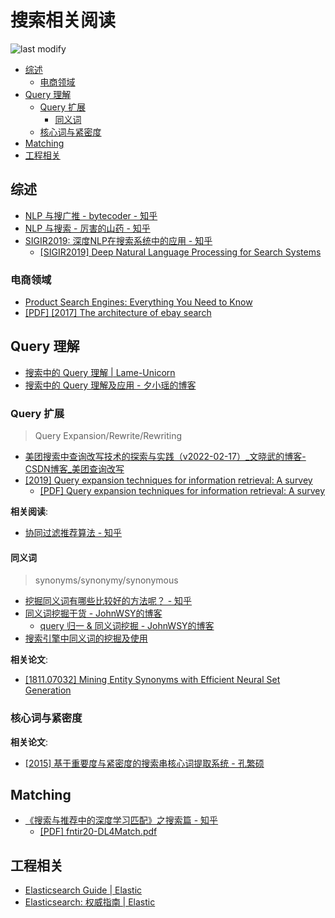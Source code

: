 搜索相关阅读
===
<!--START_SECTION:badge-->

![last modify](https://img.shields.io/static/v1?label=last%20modify&message=2022-12-12%2023%3A55%3A28&color=yellowgreen&style=flat-square)

<!--END_SECTION:badge-->
<!--info
top: false
hidden: false
-->

<!-- TOC -->
- [综述](#综述)
    - [电商领域](#电商领域)
- [Query 理解](#query-理解)
    - [Query 扩展](#query-扩展)
        - [同义词](#同义词)
    - [核心词与紧密度](#核心词与紧密度)
- [Matching](#matching)
- [工程相关](#工程相关)
<!-- TOC -->

## 综述
- [NLP 与搜广推 - bytecoder - 知乎](https://www.zhihu.com/question/450932537/answer/2158121844)
- [NLP 与搜索 - 厉害的山药 - 知乎](https://www.zhihu.com/question/450932537/answer/2235901305)
- [SIGIR2019: 深度NLP在搜索系统中的应用 - 知乎](https://zhuanlan.zhihu.com/p/75572444)
    - [[SIGIR2019] Deep Natural Language Processing for Search Systems](https://www.slideshare.net/WeiweiGuo2/deep-natural-language-processing-for-search-systems-sigir-2019-tutorial?from_action=save)

### 电商领域
- [Product Search Engines: Everything You Need to Know](https://stamped.io/resources/product-search-engines-ecommerce)
- [[PDF] [2017] The architecture of ebay search](http://www.cs.otago.ac.nz/homepages/andrew/papers/2017-8.pdf)

## Query 理解
- [搜索中的 Query 理解 | Lame-Unicorn](http://www.lameunicorn.cn/2022/02/26/%E6%90%9C%E7%B4%A2%E4%B8%AD%E7%9A%84Query%E5%88%86%E6%9E%90/)
- [搜索中的 Query 理解及应用 - 夕小瑶的博客](https://blog.csdn.net/xixiaoyaoww/article/details/106205415)

### Query 扩展
> Query Expansion/Rewrite/Rewriting
- [美团搜索中查询改写技术的探索与实践（v2022-02-17）_文晓武的博客-CSDN博客_美团查询改写](https://wenxiaowu.blog.csdn.net/article/details/123911946)
- [[2019] Query expansion techniques for information retrieval: A survey](https://arxiv.org/abs/1708.00247)
    - [[PDF] Query expansion techniques for information retrieval: A survey](https://sci-hub.et-fine.com/10.1016/j.ipm.2019.05.009)

**相关阅读**:
- [协同过滤推荐算法 - 知乎](https://zhuanlan.zhihu.com/p/80069337)

#### 同义词
> synonyms/synonymy/synonymous
- [挖掘同义词有哪些比较好的方法呢？ - 知乎](https://www.zhihu.com/question/40777785/answer/226765870)
- [同义词挖掘干货 - JohnWSY的博客](https://blog.csdn.net/tudouxiaozi/article/details/113350646)
    - [query 归一 & 同义词挖掘 - JohnWSY的博客](https://blog.csdn.net/tudouxiaozi/article/details/113351665)
- [搜索引擎中同义词的挖掘及使用](http://www.mamicode.com/info-detail-2486542.html)


**相关论文**:
- [[1811.07032] Mining Entity Synonyms with Efficient Neural Set Generation](https://arxiv.org/abs/1811.07032)


### 核心词与紧密度

**相关论文**:
- [[2015] 基于重要度与紧密度的搜索串核心词提取系统 - 孔繁硕](https://xueshu.baidu.com/usercenter/paper/show?paperid=c29e2ce580198b41b217f039126f5e63&site=xueshu_se)


## Matching
- [《搜索与推荐中的深度学习匹配》之搜索篇 - 知乎](https://zhuanlan.zhihu.com/p/38296950)
    - [[PDF] fntir20-DL4Match.pdf](http://staff.ustc.edu.cn/~hexn/papers/fntir20-DL4Match.pdf)

## 工程相关
- [Elasticsearch Guide | Elastic](https://www.elastic.co/guide/en/elasticsearch/reference/current/index.html)
- [Elasticsearch: 权威指南 | Elastic](https://www.elastic.co/guide/cn/elasticsearch/guide/current/index.html)

